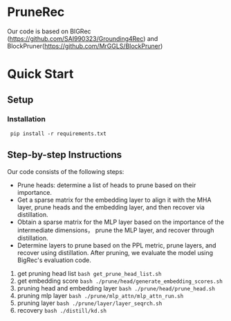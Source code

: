 # PruneRec
Our code is based on BIGRec (https://github.com/SAI990323/Grounding4Rec) and BlockPruner(https://github.com/MrGGLS/BlockPruner)
# Quick Start
## Setup 
### Installation
``` pip install -r requirements.txt```

## Step-by-step Instructions
Our code consists of the following steps:
- Prune heads: determine a list of heads to prune based on their importance.
- Get a sparse matrix for the embedding layer to align it with the MHA layer, prune heads and the embedding layer, and then recover via distillation.
- Obtain a sparse matrix for the MLP layer based on the importance of the intermediate dimensions， prune the MLP layer, and recover through distillation.
- Determine layers to prune based on the PPL metric, prune layers, and recover using distillation.
After pruning, we evaluate the model using BigRec's evaluation code.

1. get pruning head list
    ```bash get_prune_head_list.sh```
2. get embedding score
    ```bash ./prune/head/generate_embedding_scores.sh```
3. pruning head and embedding layer
    ``` bash ./prune/head/prune_head.sh ```
4. pruning mlp layer
   ``` bash ./prune/mlp_attn/mlp_attn_run.sh ```
5. pruning layer
   ``` bash ./prune/layer/layer_seqrch.sh ```
6. recovery
   ``` bash ./distill/kd.sh ```


